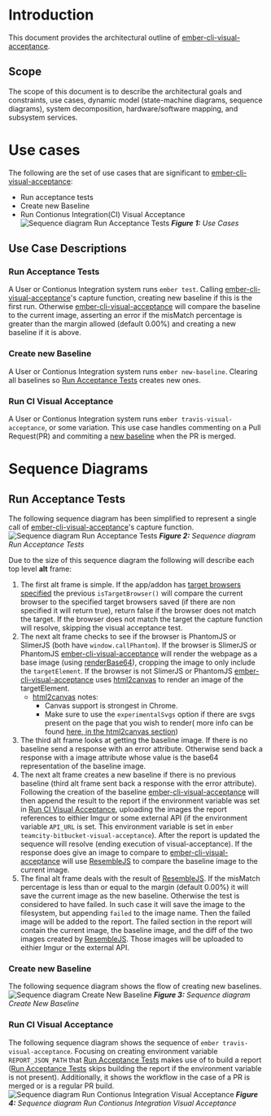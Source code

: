 # Introduction
 This document provides the architectural outline of [ember-cli-visual-acceptance](https://github.com/ciena-blueplanet/ember-cli-visual-acceptance).
 
## Scope
 
 The scope of this document is to describe the architectural goals and constraints, use cases, dynamic model (state-machine diagrams, sequence diagrams), system decomposition, hardware/software mapping, and subsystem services.

# Use cases
 
 The following are the set of use cases that are significant to [ember-cli-visual-acceptance](https://github.com/ciena-blueplanet/ember-cli-visual-acceptance):
  - Run acceptance tests
  - Create new Baseline
  - Run Contionus Integration(CI) Visual Acceptance
![Sequence diagram Run Acceptance Tests](images/use-cases.png)
*__Figure 1:__ Use Cases*

## Use Case Descriptions

### Run Acceptance Tests

A User or Contionus Integration system runs `ember test`. Calling [ember-cli-visual-acceptance](https://github.com/ciena-blueplanet/ember-cli-visual-acceptance)'s capture function, creating new baseline if this is the first run. Otherwise [ember-cli-visual-acceptance](https://github.com/ciena-blueplanet/ember-cli-visual-acceptance) will compare the baseline to the current image, asserting an error if the misMatch percentage is greater than the margin allowed (default 0.00%) and creating a new baseline if it is above.

### Create new Baseline

A User or Contionus Integration system runs `ember new-baseline`. Clearing all baselines so [Run Acceptance Tests](#run-acceptance-tests) creates new ones.

### Run CI Visual Acceptance

A User or Contionus Integration system runs `ember travis-visual-acceptance`, or some variation. This use case handles commenting on a Pull Request(PR) and commiting a [new baseline](#create-new-baseline) when the PR is merged.

# Sequence Diagrams

## Run Acceptance Tests

The following sequence diagram has been simplified to represent a single call of [ember-cli-visual-acceptance](https://github.com/ciena-blueplanet/ember-cli-visual-acceptance)'s capture function.
![Sequence diagram Run Acceptance Tests](images/SequenceDiagramEmberVisualAcceptanceRunAcceptanceTests.png)
*__Figure 2:__ Sequence diagram Run Acceptance Tests*

Due to the size of this sequence diagram the following will describe each top level __alt__ frame:
1. The first alt frame is simple. If the app/addon has [target browsers specified](https://github.com/ciena-blueplanet/ember-cli-visual-acceptance#target-browser-and-os-version) the previous `isTargetBrowser()` will compare the current browser to the specified target browsers saved (if there are non specified it will return true), return false if the browser does not match the target. If the browser does not match the target the capture function will resolve, skipping the visual acceptance test.
2. The next alt frame checks to see if the browser is PhantomJS or SlimerJS (both have `window.callPhantom`). If the browser is SlimerJS or PhantomJS [ember-cli-visual-acceptance](https://github.com/ciena-blueplanet/ember-cli-visual-acceptance) will render the webpage as a base image (using [renderBase64](http://phantomjs.org/api/webpage/method/render-base64.html)), cropping the image to only include the `targetElement`. If the browser is not SlimerJS or PhantomJS [ember-cli-visual-acceptance](https://github.com/ciena-blueplanet/ember-cli-visual-acceptance) uses [html2canvas](http://html2canvas.hertzen.com/) to render an image of the targetElement.
    * [html2canvas](http://html2canvas.hertzen.com/) notes:
      * Canvas support is strongest in Chrome. 
      * Make sure to use the `experimentalSvgs` option if there are svgs present on the page that you wish to render( more info can be found [here, in the html2canvas section](https://ciena-blueplanet.github.io/developers.blog/2016/07/18/Using-ember-cli-visual-acceptance.html))
3. The third alt frame looks at getting the baseline image. If there is no baseline send a response with an error attribute. Otherwise send back a response with a image attribute whose value is the base64 representation of the baseline image.
4. The next alt frame creates a new baseline if there is no previous baseline (third alt frame sent back a response with the error attribute). Following the creation of the baseline [ember-cli-visual-acceptance](https://github.com/ciena-blueplanet/ember-cli-visual-acceptance) will then append the result to the report if the environment variable was set in [Run CI Visual Acceptance](#run-ci-visual-acceptance-1), uploading the images the report references to eithier Imgur or some external API (if the environment variable `API_URL` is set. This environment variable is set in `ember teamcity-bitbucket-visual-acceptance`). After the report is updated the sequence will resolve (ending execution of visual-acceptance). If the response does give an image to compare to [ember-cli-visual-acceptance](https://github.com/ciena-blueplanet/ember-cli-visual-acceptance) will use [ResembleJS](https://huddle.github.io/Resemble.js/) to compare the baseline image to the current image.
5. The final alt frame deals with the result of [ResembleJS](https://huddle.github.io/Resemble.js/). If the misMatch percentage is less than or equal to the margin (default 0.00%) it will save the current image as the new baseline. Otherwise the test is considered to have failed. In such case it will save the image to the filesystem, but appending `failed` to the image name. Then the failed image will be added to the report. The failed section in the report will contain the current image, the baseline image, and the diff of the two images created by [ResembleJS](https://huddle.github.io/Resemble.js/). Those images will be uploaded to eithier Imgur or the external API.

### Create new Baseline
The following sequence diagram shows the flow of creating new baselines.
![Sequence diagram Create New Baseline](images/SequenceDiagramCreateNewBaseline.png)
*__Figure 3:__ Sequence diagram Create New Baseline*

### Run CI Visual Acceptance
The following sequence diagram shows the sequence of `ember travis-visual-acceptance`. Focusing on creating environment variable `REPORT_JSON_PATH` that [Run Acceptance Tests](#run-acceptance-tests-1) makes use of to build a report ([Run Acceptance Tests](#run-acceptance-tests-1) skips building the report if the environment variable is not present). Additionally, it shows the workflow in the case of a PR is merged or is a regular PR build. 
![Sequence diagram Run Contionus Integration Visual Acceptance](images/SequenceDiagramRunCiVisualAcceptance.png)
*__Figure 4:__ Sequence diagram Run Contionus Integration Visual Acceptance*

